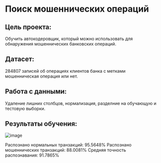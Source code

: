 # Поиск мошеннических операций

## Цель проекта: 
Обучить автокодеровщик, который можно использовать для обнаружения мошеннических банковских операций.

## Датасет:
284807 записей об операциях клиентов банка с метками мошенническая операция или нет.  

## Работа с данными:
Удаление лишних столбцов, нормализация, разделние на обучающую и тестовую выборки.

## Результаты обучения:
![image](https://user-images.githubusercontent.com/64748758/131310576-e367674d-1aad-4f2e-8f47-6ac8d419a501.png)

Распознано нормальных транзакций: 95.5648%
Распознано мошеннических транзакций: 88.0081%
Средняя точность распознавания: 91.7865%


